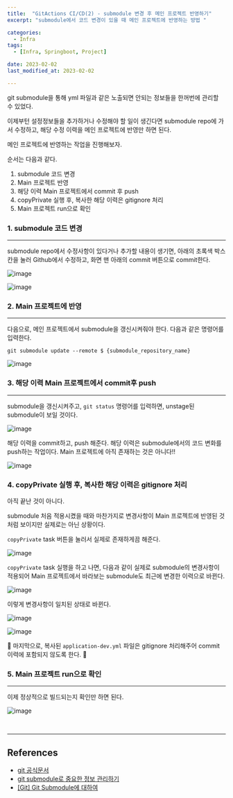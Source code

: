 ```yaml
---
title:  "GitActions CI/CD(2) - submodule 변경 후 메인 프로젝트 반영하기" 
excerpt: "submodule에서 코드 변경이 있을 때 메인 프로젝트에 반영하는 방법 "

categories:
  - Infra
tags:
  - [Infra, Springboot, Project]

date: 2023-02-02
last_modified_at: 2023-02-02

---
```


git submodule을 통해 yml 파일과 같은 노출되면 안되는 정보들을 한꺼번에 관리할 수 있었다.

이제부턴 설정정보들을 추가하거나 수정해야 할 일이 생긴다면 submodule repo에 가서 수정하고, 해당 수정 이력을 메인 프로젝트에 반영만 하면 된다.

메인 프로젝트에 반영하는 작업을 진행해보자.

순서는 다음과 같다.

1. submodule 코드 변경
2. Main 프로젝트 반영 
3. 해당 이력 Main 프로젝트에서 commit 후 push 
4. copyPrivate 실행 후, 복사한 해당 이력은 gitignore 처리
5. Main 프로젝트 run으로 확인

### 1. submodule 코드 변경
---

submodule repo에서 수정사항이 있다거나 추가할 내용이 생기면, 아래의 초록색 박스칸을 눌러 Github에서 수정하고, 화면 맨 아래의 commit 버튼으로 commit한다.

![image](https://user-images.githubusercontent.com/85394884/216498665-2b93694c-1635-4b69-b62e-ff3448dfbc65.png)

![image](https://user-images.githubusercontent.com/85394884/216498885-5ce3fe5f-397f-4d3d-9beb-3284bbb4ee20.png)


### 2. Main 프로젝트에 반영
---

다음으로, 메인 프로젝트에서 submodule을 갱신시켜줘야 한다. 다음과 같은 명령어를 입력한다.

```
git submodule update --remote $ {submodule_repository_name}
```

![image](https://user-images.githubusercontent.com/85394884/216499483-45b6945b-be13-4d4c-817b-703af47c0c3d.png)

### 3. 해당 이력 Main 프로젝트에서 commit후 push
---

submodule을 갱신시켜주고, `git status` 명령어를 입력하면, unstage된 submodule이 보일 것이다.

![image](https://user-images.githubusercontent.com/85394884/216499869-4cbc474a-962c-4363-bd8f-ad50cf1c381b.png)

해당 이력을 commit하고, push 해준다. 해당 이력은 submodule에서의 코드 변화를 push하는 작업이다. Main 프로젝트에 아직 존재하는 것은 아니다!!

![image](https://user-images.githubusercontent.com/85394884/216500208-557fd045-17a4-475a-a98c-bc9f6d3b4bd3.png)


### 4. copyPrivate 실행 후, 복사한 해당 이력은 gitignore 처리

아직 끝난 것이 아니다.

submodule 처음 적용시켰을 때와 마찬가지로 변경사항이 Main 프로젝트에 반영된 것처럼 보이지만 실제로는 아닌 상황이다.

`copyPrivate` task 버튼을 눌러서 실제로 존재하게끔 해준다.

![image](https://user-images.githubusercontent.com/85394884/216500808-fe16604d-3512-4e18-8be9-3a9ada3645c9.png)

`copyPrivate` task 실행을 하고 나면, 다음과 같이 실제로 submodule의 변경사항이 적용되어 Main 프로젝트에서 바라보는 submodule도 최근에 변경한 이력으로 바뀐다.

![image](https://user-images.githubusercontent.com/85394884/216500937-be717bd5-3d50-453b-a2d4-fd27ea2bc9d9.png)

이렇게 변경사항이 일치된 상태로 바뀐다.

![image](https://user-images.githubusercontent.com/85394884/216507538-b4948ec0-c121-48e5-bb7f-6a0a8a56c5a8.png)

![image](https://user-images.githubusercontent.com/85394884/216507619-10c5e648-ebb6-4dd5-84a4-a64c54b8db7e.png)

🚨 마지막으로, 복사된 `application-dev.yml` 파일은 gitignore 처리해주어 commit 이력에 포함되지 않도록 한다. 🚨

### 5. Main 프로젝트 run으로 확인
---

이제 정상적으로 빌드되는지 확인만 하면 된다.

![image](https://user-images.githubusercontent.com/85394884/216507897-d85dd060-ef9b-4b27-a97e-4ff5557d95df.png)

<br>

---

## References

* [git 공식문서](https://git-scm.com/book/ko/v2/Git-%EB%8F%84%EA%B5%AC-%EC%84%9C%EB%B8%8C%EB%AA%A8%EB%93%88)
* [git submodule로 중요한 정보 관리하기](https://tecoble.techcourse.co.kr/post/2021-07-31-git-submodule/)
* [[Git] Git Submodule에 대하여](https://leveloper.tistory.com/176)
